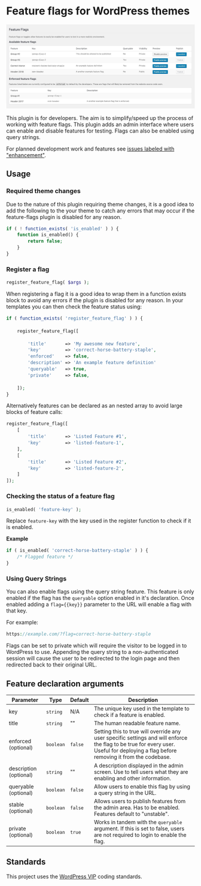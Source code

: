 # Feature flags for WordPress themes

![Screenshot of the admin interface](./docs/assets/images/wp-feature-flags-screenshot.jpg)

This plugin is for developers. The aim is to simplify/speed up the process of working with feature flags. 
This plugin adds an admin interface where users can enable and disable features for testing. Flags can also be enabled 
using query strings.

For planned development work and features see [issues labeled with "enhancement"](https://github.com/jamesrwilliams/feature-flags/issues?q=is%3Aopen+is%3Aissue+label%3Aenhancement).

## Usage

### Required theme changes

Due to the nature of this plugin requiring theme changes, it is a good idea to add the following to the your theme to catch any errors that may occur if the feature-flags plugin is disabled for any reason.

```php
if ( ! function_exists( 'is_enabled' ) ) {
	function is_enabled() {
		return false;
	}
}
```

### Register a flag

```php
register_feature_flag( $args );
```
When registering a flag it is a good idea to wrap them in a function exists block to avoid any errors if the plugin is disabled for any reason. In your templates you can then check the feature status using:

```php
if ( function_exists( 'register_feature_flag' ) ) {

    register_feature_flag([
        
        'title'       => 'My awesome new feature',
        'key'         => 'correct-horse-battery-staple',
        'enforced'    => false,
        'description' => 'An example feature definition'
        'queryable'   => true,
        'private'     => false,
    
    ]);
}
```

Alternatively features can be declared as an nested array to avoid large blocks of feature calls:

```php
register_feature_flag([
    [       
        'title'       => 'Listed Feature #1',
        'key'         => 'listed-feature-1',
    ],
    [       
        'title'       => 'Listed Feature #2',
        'key'         => 'listed-feature-2',
    ] 
]);
```

### Checking the status of a feature flag

```php
is_enabled( 'feature-key' );
```
Replace `feature-key` with the key used in the register function to check if it is enabled.

**Example**

```php
if ( is_enabled( 'correct-horse-battery-staple' ) ) {
    /* Flagged feature */
}
```

### Using Query Strings

You can also enable flags using the query string feature. 
This feature is only enabled if the flag has the `queryable` option enabled in it's declaration.
Once enabled adding a `flag={{key}}` parameter to the URL will enable a flag with that key.

For example:

```php
https://example.com/?flag=correct-horse-battery-staple
```

Flags can be set to private which will require the visitor to be logged in to WordPress to use. Appending the query string to a non-authenticated session will cause the user to be redirected to the login page and then redirected back to their original URL.

## Feature declaration arguments

| Parameter              | Type      | Default | Description |
|------------------------|-----------|---------|---|
| key                    | `string`  | N/A     |  The unique key used in the template to check if a feature is enabled. |
| title                  | `string`  | ""      | The human readable feature name. |
| enforced (optional)    | `boolean` | `false` | Setting this to true will override any user specific settings and will enforce the flag to be true for every user. Useful for deploying a flag before removing it from the codebase. |
| description (optional) | `string`  | ""      | A description displayed in the admin screen. Use to tell users what they are enabling and other information. |
| queryable (optional)   | `boolean` | `false` | Allow users to enable this flag by using a query string in the URL. |
| stable (optional)      | `boolean` | `false` | Allows users to publish features from the admin area. Has to be enabled. Features default to "unstable". |
| private (optional)     | `boolean` | `true`  | Works in tandem with the `queryable` argument. If this is set to false, users are not required to login to enable the flag. |

## Standards

This project uses the [WordPress VIP](https://github.com/Automattic/VIP-Coding-Standards) coding standards.

